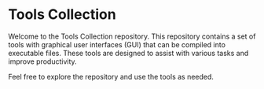 # Tools Collection

Welcome to the Tools Collection repository. This repository contains a set of tools with graphical user interfaces (GUI) that can be compiled into executable files. These tools are designed to assist with various tasks and improve productivity.

Feel free to explore the repository and use the tools as needed.